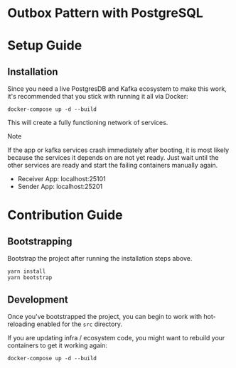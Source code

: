 # Outbox Pattern with PostgreSQL

# Setup Guide

## Installation

Since you need a live PostgresDB and Kafka ecosystem to make this work, it's recommended that you stick with running it all via Docker:

```
docker-compose up -d --build
```

This will create a fully functioning network of services.

> [!NOTE]
> If the app or kafka services crash immediately after booting, it is most likely because the services it depends on are not yet ready.
> Just wait until the other services are ready and start the failing containers manually again.

- Receiver App: localhost:25101
- Sender App: localhost:25201

# Contribution Guide

## Bootstrapping

Bootstrap the project after running the installation steps above.

```
yarn install
yarn bootstrap
```

## Development

Once you've bootstrapped the project, you can begin to work with hot-reloading enabled for the `src` directory.

If you are updating infra / ecosystem code, you might want to rebuild your containers to get it working again:

```
docker-compose up -d --build
```
